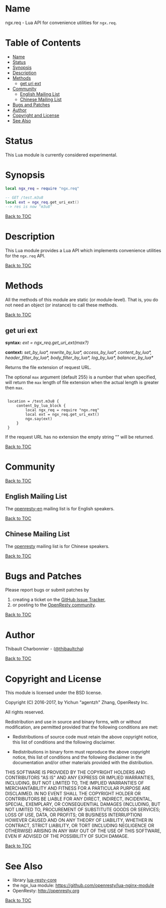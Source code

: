 Name
====

ngx.req - Lua API for convenience utilities for `ngx.req`.

Table of Contents
=================

* [Name](#name)
* [Status](#status)
* [Synopsis](#synopsis)
* [Description](#description)
* [Methods](#methods)
    * [get uri ext](#geturiext)
* [Community](#community)
    * [English Mailing List](#english-mailing-list)
    * [Chinese Mailing List](#chinese-mailing-list)
* [Bugs and Patches](#bugs-and-patches)
* [Author](#author)
* [Copyright and License](#copyright-and-license)
* [See Also](#see-also)

Status
======

This Lua module is currently considered experimental.

Synopsis
========

```lua
local ngx_req = require "ngx.req"

-- GET /test.m3u8
local ext = ngx_req.get_uri_ext()
--> res is now "m3u8"
```

[Back to TOC](#table-of-contents)

Description
===========

This Lua module provides a Lua API which implements convenience utilities for
the `ngx.req` API.

[Back to TOC](#table-of-contents)

Methods
=======

All the methods of this module are static (or module-level). That is, you do
not need an object (or instance) to call these methods.

[Back to TOC](#table-of-contents)

get uri ext
-----------
**syntax:** *ext = ngx_req.get_uri_ext(max?)*

**context:** *set_by_lua&#42;, rewrite_by_lua&#42;, access_by_lua&#42;, content_by_lua&#42;, header_filter_by_lua&#42;, body_filter_by_lua&#42;, log_by_lua&#42;, balancer_by_lua&#42;*

Returns the file extension of request URL.

The optional `max` argument (default 255) is a number that when specified, will return
the `max` length of file extension when the actual length is greater then `max`.

```nginx

 location = /test.m3u8 {
     content_by_lua_block {
         local ngx_req = require "ngx.req"
         local ext = ngx_req.get_uri_ext()
         ngx.say(ext)
     }
 }
```

If the request URL has no extension the empty string "" will be returned.

[Back to TOC](#table-of-contents)

Community
=========

[Back to TOC](#table-of-contents)

English Mailing List
--------------------

The [openresty-en](https://groups.google.com/group/openresty-en) mailing list
is for English speakers.

[Back to TOC](#table-of-contents)

Chinese Mailing List
--------------------

The [openresty](https://groups.google.com/group/openresty) mailing list is for
Chinese speakers.

[Back to TOC](#table-of-contents)

Bugs and Patches
================

Please report bugs or submit patches by

1. creating a ticket on the [GitHub Issue Tracker](https://github.com/openresty/lua-resty-core/issues),
1. or posting to the [OpenResty community](#community).

[Back to TOC](#table-of-contents)

Author
======

Thibault Charbonnier - ([@thibaultcha](https://github.com/thibaultcha))

[Back to TOC](#table-of-contents)

Copyright and License
=====================

This module is licensed under the BSD license.

Copyright (C) 2016-2017, by Yichun "agentzh" Zhang, OpenResty Inc.

All rights reserved.

Redistribution and use in source and binary forms, with or without modification, are permitted provided that the following conditions are met:

* Redistributions of source code must retain the above copyright notice, this list of conditions and the following disclaimer.

* Redistributions in binary form must reproduce the above copyright notice, this list of conditions and the following disclaimer in the documentation and/or other materials provided with the distribution.

THIS SOFTWARE IS PROVIDED BY THE COPYRIGHT HOLDERS AND CONTRIBUTORS "AS IS" AND ANY EXPRESS OR IMPLIED WARRANTIES, INCLUDING, BUT NOT LIMITED TO, THE IMPLIED WARRANTIES OF MERCHANTABILITY AND FITNESS FOR A PARTICULAR PURPOSE ARE DISCLAIMED. IN NO EVENT SHALL THE COPYRIGHT HOLDER OR CONTRIBUTORS BE LIABLE FOR ANY DIRECT, INDIRECT, INCIDENTAL, SPECIAL, EXEMPLARY, OR CONSEQUENTIAL DAMAGES (INCLUDING, BUT NOT LIMITED TO, PROCUREMENT OF SUBSTITUTE GOODS OR SERVICES; LOSS OF USE, DATA, OR PROFITS; OR BUSINESS INTERRUPTION) HOWEVER CAUSED AND ON ANY THEORY OF LIABILITY, WHETHER IN CONTRACT, STRICT LIABILITY, OR TORT (INCLUDING NEGLIGENCE OR OTHERWISE) ARISING IN ANY WAY OUT OF THE USE OF THIS SOFTWARE, EVEN IF ADVISED OF THE POSSIBILITY OF SUCH DAMAGE.

[Back to TOC](#table-of-contents)

See Also
========
* library [lua-resty-core](https://github.com/openresty/lua-resty-core)
* the ngx_lua module: https://github.com/openresty/lua-nginx-module
* OpenResty: http://openresty.org

[Back to TOC](#table-of-contents)
